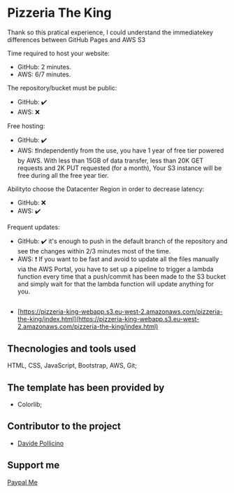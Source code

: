 # Pizzeria The King
Thank so this pratical experience, I could understand the immediatekey differences between GitHub Pages and AWS S3

Time required to host your website:
- GitHub: 2 minutes.
- AWS: 6/7 minutes.

The repository/bucket must be public:
- GitHub: ✔️
- AWS: ❌

Free hosting:
- GitHub: ✔️
- AWS: ❗Independently from the use, you have 1 year of free tier powered by AWS. With less than 15GB of data transfer, less than 20K GET requests and 2K PUT requested (for a month), Your S3 instance will be free during all the free year tier.

Abilityto choose the Datacenter Region in order to decrease latency:
- GitHub: ❌
- AWS: ✔️

Frequent updates:
- GitHub: ✔️ it's enough to push in the default branch of the repository and see the changes within 2/3 minutes most of the time.
- AWS: ❗ If you want to be fast and avoid to update all the files manually via the AWS Portal, you have to set up a pipeline to trigger a lambda function every time that a push/commit has been made to the S3 bucket and simply wait for that the lambda function will update anything for you.

##
* [https://pizzeria-king-webapp.s3.eu-west-2.amazonaws.com/pizzeria-the-king/index.html](https://pizzeria-king-webapp.s3.eu-west-2.amazonaws.com/pizzeria-the-king/index.html)
## Thecnologies and tools used
HTML, CSS, JavaScript, Bootstrap, AWS, Git;
## The template has been provided by
* Colorlib; 
## Contributor to the project
* [Davide Pollicino](https://github.com/omonimus1/)
## Support me
[Paypal Me](https://www.paypal.com/paypalme/davidepollicino7?locale.x=en_US)
